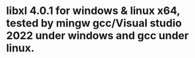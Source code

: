 # libxl 4.0.1 for windows & linux x64, tested by mingw gcc/Visual studio 2022 under windows and gcc under linux.
